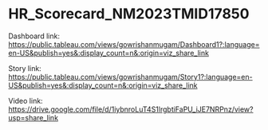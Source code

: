 # HR_Scorecard_NM2023TMID17850

Dashboard link:	https://public.tableau.com/views/gowrishanmugam/Dashboard1?:language=en-US&publish=yes&:display_count=n&:origin=viz_share_link

Story link:	https://public.tableau.com/views/gowrishanmugam/Story1?:language=en-US&publish=yes&:display_count=n&:origin=viz_share_link

Video link:  https://drive.google.com/file/d/1iybnroLuT4S1lrgbtiFaPU_iJE7NRPnz/view?usp=share_link
